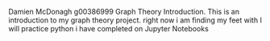 Damien McDonagh g00386999
Graph Theory
Introduction.
This is an introduction to my graph theory project. right now i am finding my feet with I will  practice python i have completed on Jupyter Notebooks 
